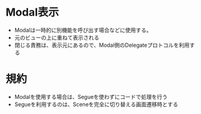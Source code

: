 # Modal表示
- Modalは一時的に別機能を呼び出す場合などに使用する。
- 元のビューの上に重ねて表示される
- 閉じる責務は、表示元にあるので、Modal側のDelegateプロトコルを利用する


# 規約
- Modalを使用する場合は、Segueを使わずにコードで処理を行う
- Segueを利用するのは、Sceneを完全に切り替える画面遷移時とする

